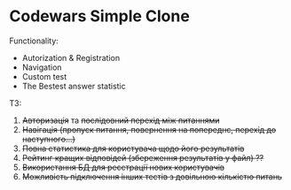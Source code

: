 # Codewars Simple Clone

Functionality: 

- Autorization & Registration 
- Navigation 
- Custom test 
- The Bestest answer statistic

ТЗ:
1. ~~Авторизація~~ та ~~послідовний перехід між питаннями~~ 
2. ~~Навігація (пропуск питання, повернення на попереднє, перехід до наступного...)~~ 
3. ~~Повна статистика для користувача щодо його результатів~~ 
4. ~~Рейтинг кращих відповідей (збереження результатів у файл) ??~~
5. ~~Використання БД для реєстрації нових користувачів~~ 
6. ~~Можливість підключення інших тестів з довільною кількістю питань~~ 
